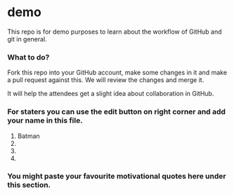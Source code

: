 # demo

This repo is for demo purposes to learn about the workflow of GitHub and git in general.

### What to do?
Fork this repo into your GitHub account, make some changes in it and make a pull request against this.
We will review the changes and merge it.

It will help the attendees get a slight idea about collaboration in GitHub.



### For staters you can use the edit button on right corner and add your name in this file.
1. Batman
2.
3.
4.







### You might paste your favourite motivational quotes here under this section.
